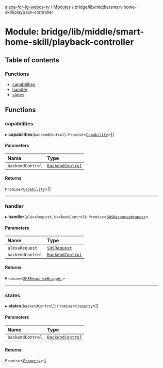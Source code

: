 [alexa-for-lg-webos-tv](../README.md) / [Modules](../modules.md) / bridge/lib/middle/smart-home-skill/playback-controller

# Module: bridge/lib/middle/smart-home-skill/playback-controller

## Table of contents

### Functions

- [capabilities](bridge_lib_middle_smart_home_skill_playback_controller.md#capabilities)
- [handler](bridge_lib_middle_smart_home_skill_playback_controller.md#handler)
- [states](bridge_lib_middle_smart_home_skill_playback_controller.md#states)

## Functions

### capabilities

▸ **capabilities**(`backendControl`): `Promise`\<[`Capability`](../interfaces/common_smart_home_skill_response.SHSEvent.Payload.Endpoint.Capability-1.md)\>[]

#### Parameters

| Name | Type |
| :------ | :------ |
| `backendControl` | [`BackendControl`](../classes/bridge_lib_backend_backend_control.BackendControl.md) |

#### Returns

`Promise`\<[`Capability`](../interfaces/common_smart_home_skill_response.SHSEvent.Payload.Endpoint.Capability-1.md)\>[]

___

### handler

▸ **handler**(`alexaRequest`, `backendControl`): `Promise`\<[`SHSResponseWrapper`](../classes/common_smart_home_skill_response.SHSResponseWrapper.md)\>

#### Parameters

| Name | Type |
| :------ | :------ |
| `alexaRequest` | [`SHSRequest`](../classes/common_smart_home_skill_request.SHSRequest.md) |
| `backendControl` | [`BackendControl`](../classes/bridge_lib_backend_backend_control.BackendControl.md) |

#### Returns

`Promise`\<[`SHSResponseWrapper`](../classes/common_smart_home_skill_response.SHSResponseWrapper.md)\>

___

### states

▸ **states**(`backendControl`): `Promise`\<[`Property`](../interfaces/common_smart_home_skill_response.SHSContext.Property-1.md)\>[]

#### Parameters

| Name | Type |
| :------ | :------ |
| `backendControl` | [`BackendControl`](../classes/bridge_lib_backend_backend_control.BackendControl.md) |

#### Returns

`Promise`\<[`Property`](../interfaces/common_smart_home_skill_response.SHSContext.Property-1.md)\>[]
